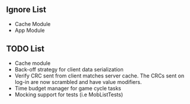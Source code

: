 **Ignore List**
-
* Cache Module
* App Module

**TODO List**
-
* Cache module
* Back-off strategy for client data serialization
* Verify CRC sent from client matches server cache. The CRCs sent on log-in are now scrambled and have value modifiers.
* Time budget manager for game cycle tasks
* Mocking support for tests (i.e MobListTests)
